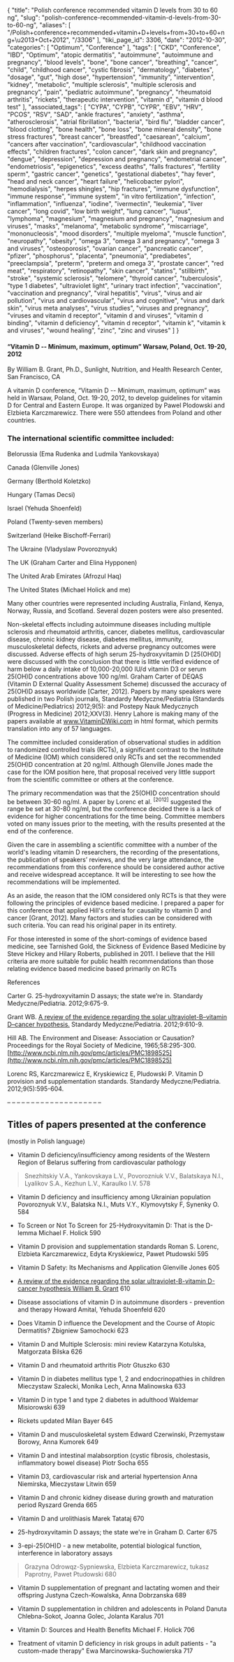 {
    "title": "Polish conference recommended vitamin D levels from 30 to 60 ng",
    "slug": "polish-conference-recommended-vitamin-d-levels-from-30-to-60-ng",
    "aliases": [
        "/Polish+conference+recommended+vitamin+D+levels+from+30+to+60+ng+\u2013+Oct+2012",
        "/3306"
    ],
    "tiki_page_id": 3306,
    "date": "2012-10-30",
    "categories": [
        "Optimum",
        "Conference"
    ],
    "tags": [
        "CKD",
        "Conference",
        "IBD",
        "Optimum",
        "atopic dermatitis",
        "autoimmune",
        "autoimmune and pregnancy",
        "blood levels",
        "bone",
        "bone cancer",
        "breathing",
        "cancer",
        "child",
        "childhood cancer",
        "cystic fibrosis",
        "dermatology",
        "diabetes",
        "dosage",
        "gut",
        "high dose",
        "hypertension",
        "immunity",
        "intervention",
        "kidney",
        "metabolic",
        "multiple sclerosis",
        "multiple sclerosis and pregnancy",
        "pain",
        "pediatric autoimmune",
        "pregnancy",
        "rheumatoid arthritis",
        "rickets",
        "therapeutic intervention",
        "vitamin d",
        "vitamin d blood test"
    ],
    "associated_tags": [
        "CYPA",
        "CYPB",
        "CYPR",
        "EBV",
        "HRV",
        "PCOS",
        "RSV",
        "SAD",
        "ankle fractures",
        "anxiety",
        "asthma",
        "atherosclerosis",
        "atrial fibrillation",
        "bacteria",
        "bird flu",
        "bladder cancer",
        "blood clotting",
        "bone health",
        "bone loss",
        "bone mineral density",
        "bone stress fractures",
        "breast cancer",
        "breastfed",
        "caesarean",
        "calcium",
        "cancers after vaccination",
        "cardiovascular",
        "childhood vaccination effects",
        "children fractures",
        "colon cancer",
        "dark skin and pregnancy",
        "dengue",
        "depression",
        "depression and pregnancy",
        "endometrial cancer",
        "endometriosis",
        "epigenetics",
        "excess deaths",
        "falls fractures",
        "fertility sperm",
        "gastric cancer",
        "genetics",
        "gestational diabetes",
        "hay fever",
        "head and neck cancer",
        "heart failure",
        "helicobacter pylori",
        "hemodialysis",
        "herpes shingles",
        "hip fractures",
        "immune dysfunction",
        "immune response",
        "immune system",
        "in vitro fertilization",
        "infection",
        "inflammation",
        "influenza",
        "iodine",
        "ivermectin",
        "leukemia",
        "liver cancer",
        "long covid",
        "low birth weight",
        "lung cancer",
        "lupus",
        "lymphoma",
        "magnesium",
        "magnesium and pregnancy",
        "magnesium and viruses",
        "masks",
        "melanoma",
        "metabolic syndrome",
        "miscarriage",
        "mononucleosis",
        "mood disorders",
        "multiple myeloma",
        "muscle function",
        "neuropathy",
        "obesity",
        "omega 3",
        "omega 3 and pregnancy",
        "omega 3 and viruses",
        "osteoporosis",
        "ovarian cancer",
        "pancreatic cancer",
        "pfizer",
        "phosphorus",
        "placenta",
        "pneumonia",
        "prediabetes",
        "preeclampsia",
        "preterm",
        "preterm and omega 3",
        "prostate cancer",
        "red meat",
        "respiratory",
        "retinopathy",
        "skin cancer",
        "statins",
        "stillbirth",
        "stroke",
        "systemic sclerosis",
        "telomere",
        "thyroid cancer",
        "tuberculosis",
        "type 1 diabetes",
        "ultraviolet light",
        "urinary tract infection",
        "vaccination",
        "vaccination and pregnancy",
        "viral hepatitis",
        "virus",
        "virus and air pollution",
        "virus and cardiovascular",
        "virus and cognitive",
        "virus and dark skin",
        "virus meta analyses",
        "virus studies",
        "viruses and pregnancy",
        "viruses and vitamin d receptor",
        "vitamin d and viruses",
        "vitamin d binding",
        "vitamin d deficiency",
        "vitamin d receptor",
        "vitamin k",
        "vitamin k and viruses",
        "wound healing",
        "zinc",
        "zinc and viruses"
    ]
}


#### “Vitamin D -- Minimum, maximum, optimum” Warsaw, Poland, Oct. 19-20, 2012

By William B. Grant, Ph.D., Sunlight, Nutrition, and Health Research Center, San Francisco, CA

A vitamin D conference, “Vitamin D -- Minimum, maximum, optimum” was held in Warsaw, Poland, Oct. 19-20, 2012, to develop guidelines for vitamin D for Central and Eastern Europe. It was organized by Pawel Plodowski and Elzbieta Karczmarewicz. There were 550 attendees from Poland and other countries. 

### The international scientific committee included:

Belorussia (Ema Rudenka and Ludmila Yankovskaya)

Canada (Glenville Jones)

Germany (Berthold Koletzko)

Hungary (Tamas Decsi)

Israel (Yehuda Shoenfeld)

Poland (Twenty-seven members)

Switzerland (Heike Bischoff-Ferrari)

The Ukraine (Vladyslaw Povoroznyuk)

The UK (Graham Carter and Elina Hypponen)

The United Arab Emirates (Afrozul Haq)

The United States (Michael Holick and me)

Many other countries were represented including Australia, Finland, Kenya, Norway, Russia, and Scotland. Several dozen posters were also presented.

Non-skeletal effects including autoimmune diseases including multiple sclerosis and rheumatoid arthritis, cancer, diabetes mellitus, cardiovascular disease, chronic kidney disease, diabetes mellitus, immunity, musculoskeletal defects, rickets and adverse pregnancy outcomes were discussed. Adverse effects of high serum 25-hydroxyvitamin D <span>[25(OH)D]</span> were discussed with the conclusion that there is little verified evidence of harm below a daily intake of 10,000-20,000 IU/d vitamin D3 or serum 25(OH)D concentrations above 100 ng/ml. Graham Carter of DEQAS (Vitamin D External Quality Assessment Scheme) discussed the accuracy of 25(OH)D assays worldwide <span>[Carter, 2012]</span>. Papers by many speakers were published in two Polish journals, Standardy Medyczne/Pediatria (Standards of Medicine/Pediatrics) 2012;9(5): and Postepy Nauk Medycznych (Progress in Medicine) 2012;XXV(3). Henry Lahore is making many of the papers available at www.VitaminDWiki.com in html format, which permits translation into any of 57 languages.

The committee included consideration of observational studies in addition to randomized controlled trials (RCTs), a significant contrast to the Institute of Medicine (IOM) which considered only RCTs and set the recommended 25(OH)D concentration at 20 ng/ml. Although Glenville Jones made the case for the IOM position here, that proposal received very little support from the scientific committee or others at the conference. 

The primary recommendation was that the 25(OH)D concentration should be between 30-60 ng/ml. A paper by Lorenc et al. <sup>[2012]</sup> suggested the range be set at 30-80 ng/ml, but the conference decided there is a lack of evidence for higher concentrations for the time being. Committee members voted on many issues prior to the meeting, with the results presented at the end of the conference.

Given the care in assembling a scientific committee with a number of the world's leading vitamin D researchers, the recording of the presentations, the publication of speakers’ reviews, and the very large attendance, the recommendations from this conference should be considered author active and receive widespread acceptance. It will be interesting to see how the recommendations will be implemented.

As an aside, the reason that the IOM considered only RCTs is that they were following the principles of evidence based medicine. I prepared a paper for this conference that applied Hill's criteria for causality to vitamin D and cancer <span>[Grant, 2012]</span>. Many factors and studies can be considered with such criteria. You can read his original paper in its entirety. 

For those interested in some of the short-comings of evidence based medicine, see Tarnished Gold, the Sickness of Evidence Based Medicine by Steve Hickey and Hilary Roberts, published in 2011. I believe that the Hill criteria are more suitable for public health recommendations than those relating evidence based medicine based primarily on RCTs

References

Carter G. 25-hydroxyvitamin D assays; the state we’re in. Standardy Medyczne/Pediatria. 2012;9:675-9.

Grant WB. [A review of the evidence regarding the solar ultraviolet-B–vitamin D–cancer hypothesis.](/tags/a-review-of-the-evidence-regarding-the-solar-ultraviolet-bvitamin-dcancer-hypothesis.html) Standardy Medyczne/Pediatria. 2012;9:610-9.

Hill AB. The Environment and Disease: Association or Causation? Proceedings for the Royal Society of Medicine, 1965;58:295-300. [http://www.ncbi.nlm.nih.gov/pmc/articles/PMC1898525](http://www.ncbi.nlm.nih.gov/pmc/articles/PMC1898525)

Lorenc RS, Karczmarewicz E, Kryskiewicz E, Pludowski P. Vitamin D provision and supplementation standards. Standardy Medyczne/Pediatria. 2012;9(5):595-604.

– – – – – – – – – – – – – – – – – – – – 

## Titles of papers presented at the conference

(mostly in Polish language)

* Vitamin D deficiency/insufficiency among residents of the Western Region of Belarus suffering from cardiovascular pathology 

> Snezhitskiy V.A., Yankovskaya L.V., Povorozniuk V.V., Balatskaya N.I., Lyalikov S.A., Kezhun L.V., Karaulko I.V. 578

* Vitamin D deficiency and insufficiency among Ukrainian population Povoroznyuk V.V., Balatska N.I., Muts V.Y., Klymovytsky F, Synenky O. 584

* To Screen or Not To Screen for 25-Hydroxyvitamin D: That is the D-lemma Michael F. Holick 590

* Vitamin D provision and supplementation standards Roman S. Lorenc, Elzbieta Karczmarewicz, Edyta Kryskiewicz, Pawet Ptudowski 595

* Vitamin D Safety: Its Mechanisms and Application Glenville Jones 605

* [A review of the evidence regarding the solar ultraviolet-B-vitamin D-cancer hypothesis William B. Grant](/tags/a-review-of-the-evidence-regarding-the-solar-ultraviolet-b-vitamin-d-cancer-hypothesis-william-b-grant.html) 610

* Disease associations of vitamin D in autoimmune disorders - prevention and therapy Howard Amital, Yehuda Shoenfeld 620

* Does Vitamin D influence the Development and the Course of Atopic Dermatitis? Zbigniew Samochocki 623 

* Vitamin D and Multiple Sclerosis: mini review Katarzyna Kotulska, Matgorzata Bilska 626

* Vitamin D and rheumatoid arthritis Piotr Gtuszko 630

* Vitamin D in diabetes mellitus type 1, 2 and endocrinopathies in children Mieczystaw Szalecki, Monika Lech, Anna Malinowska 633

* Vitamin D in type 1 and type 2 diabetes in adulthood Waldemar Misiorowski 639

* Rickets updated Milan Bayer 645

* Vitamin D and musculoskeletal system Edward Czerwinski, Przemystaw Borowy, Anna Kumorek 649

* Vitamin D and intestinal malabsorption (cystic fibrosis, cholestasis, inflammatory bowel disease) Piotr Socha 655

* Vitamin D3, cardiovascular risk and arterial hypertension Anna Niemirska, Mieczystaw Litwin 659

* Vitamin D and chronic kidney disease during growth and maturation period Ryszard Grenda 665 

* Vitamin D and urolithiasis Marek Tatataj 670

* 25-hydroxyvitamin D assays; the state we're in Graham D. Carter 675

* 3-epi-25(OH)D - a new metabolite, potential biological function, interference in laboratory assays 

> Grazyna Odrowqz-Sypniewska, Elzbieta Karczmarewicz, tukasz Paprotny, Pawet Ptudowski 680

* Vitamin D supplementation of pregnant and lactating women and their offspring Justyna Czech-Kowalska, Anna Dobrzanska 689

* Vitamin D supplementation in children and adolescents in Poland Danuta Chlebna-Sokot, Joanna Golec, Jolanta Karalus 701 

* Vitamin D: Sources and Health Benefits Michael F. Holick 706

* Treatment of vitamin D deficiency in risk groups in adult patients - "a custom-made therapy" Ewa Marcinowska-Suchowierska 717